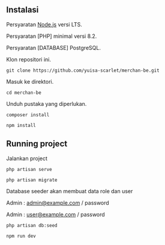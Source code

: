 ## Instalasi


Persyaratan [Node.js](https://nodejs.org/) versi LTS.

Persyaratan [PHP] minimal versi 8.2.

Persyaratan [DATABASE] PostgreSQL.

Klon repositori ini.

```
git clone https://github.com/yuisa-scarlet/merchan-be.git
```

Masuk ke direktori.

```
cd merchan-be
```

Unduh pustaka yang diperlukan.

```
composer install
```

```
npm install
```

## Running project

Jalankan project

```
php artisan serve
```

```
php artisan migrate
```

Database seeder akan membuat data role dan user

Admin : admin@example.com / password

Admin : user@example.com / password
```
php artisan db:seed
```


```
npm run dev
```